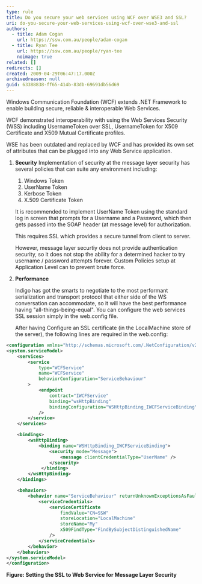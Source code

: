 ```yaml
---
type: rule
title: Do you secure your web services using WCF over WSE3 and SSL?
uri: do-you-secure-your-web-services-using-wcf-over-wse3-and-ssl
authors:
  - title: Adam Cogan
    url: https://ssw.com.au/people/adam-cogan
  - title: Ryan Tee
    url: https://ssw.com.au/people/ryan-tee
    noimage: true
related: []
redirects: []
created: 2009-04-29T06:47:17.000Z
archivedreason: null
guid: 63388838-ff65-414b-83db-69691db56d69
---
```


Windows Communication Foundation (WCF) extends .NET Framework to enable building secure, reliable & interoperable Web Services.

WCF demonstrated interoperability with using the Web Services Security (WSS) including UsernameToken over SSL, UsernameToken for X509 Certificate and X509 Mutual Certificate profiles.   
<!--endintro-->

WSE has been outdated and replaced by WCF and has provided its own set of attributes that can be plugged into any Web Service application.

1. **Security** 
Implementation of security at the message layer security has several policies that can suite any environment including:
    1. Windows Token
    2. UserName Token
    3. Kerbose Token
    4. X.509 Certificate Token

    It is recommended to implement UserName Token using the standard log in screen that prompts for a Username and a Password, which then gets passed into the SOAP header (at message level) for authorization.

    This requires SSL which provides a secure tunnel from client to server.

    However, message layer securtiy does not provide authentication security, so it does not stop the ability for a determined hacker to try username / password attempts forever. Custom Policies setup at Application Level can to prevent brute force.
   
3. **Performance** 

    Indigo has got the smarts to negotiate to the most performant serialization and transport protocol that either side of the WS conversation can accommodate, so it will have the best performance having "all-things-being-equal". You can configure the web services SSL session simply in the web.config file.

    After having Configure an SSL certificate (in the LocalMachine store of the server), the following lines are required in the web.config:

```xml
<configuration xmlns="http://schemas.microsoft.com/.NetConfiguration/v2.0">
<system.serviceModel>
    <services>
        <service 
            type="WCFService" 
            name="WCFService"
            behaviorConfiguration="ServiceBehaviour"
        >
            <endpoint 
                contract="IWCFService" 
                binding="wsHttpBinding"
                bindingConfiguration="WSHttpBinding_IWCFServiceBinding"
            />
        </service>
    </services>

    <bindings>
        <wsHttpBinding>
            <binding name="WSHttpBinding_IWCFServiceBinding">
                <security mode="Message">
                    <message clientCredentialType="UserName" />
                </security>
             </binding>
        </wsHttpBinding>
    </bindings>

    <behaviors>
        <behavior name="ServiceBehaviour" returnUnknownExceptionsAsFaults="true">
            <serviceCredentials>
                <serviceCertificate 
                    findValue="CN=SSW" 
                    storeLocation="LocalMachine"             
                    storeName="My"
                    x509FindType="FindBySubjectDistinguishedName"
                />
            </serviceCredentials>
        </behavior>
    </behaviors>
</system.serviceModel>
</configuration>
```

**Figure: Setting the SSL to Web Service for Message Layer Security**
